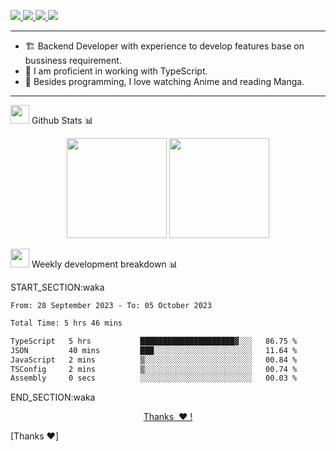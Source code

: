 <p>
  <a href="https://twitter.com/HoratioPham98">
    <img src="https://img.shields.io/badge/-Twitter-1ca0f1?style=flat-square&labelColor=1ca0f1&logo=twitter&logoColor=white&link=https://twitter.com/HoratioPham98">
   <a/>
  <a href="https://stackoverflow.com/users/20403779/illuminati">
    <img src="https://img.shields.io/badge/-StackOverflow-f48024?style=flat-square&labelColor=f48024&logo=stackoverflow&logoColor=white&link=https://stackoverflow.com/users/20403779/illuminati">
   <a/>
  <a href="https://www.linkedin.com/in/hieuphamuit/">
    <img src="https://img.shields.io/badge/-LinkedIn-blue?style=flat-square&logo=Linkedin&logoColor=white&link=https://www.linkedin.com/in/hieuphamuit/">
  <a/>
   <a href="mailto:phamngochieuuit@gmail.com">
    <img src="https://img.shields.io/badge/-Email-c14438?style=flat-square&logo=Gmail&logoColor=white&link=mailto:phamngochieuuit@gmail.com">
   <a/>
</p>

---

- 🏗️ Backend Developer with experience to develop features base on bussiness requirement.
- 🌊 I am proficient in working with TypeScript.
- 🍣 Besides programming, I love watching Anime and reading Manga.
<!-- - ⚡ I mostly write JavaScript for dev and C++ for competitive programming (not active now). -->

---

<img src="https://media.giphy.com/media/WUlplcMpOCEmTGBtBW/giphy.gif" width="30">  Github Stats 📊
 
  <p align="center">
      <img
        height="160em"
        src="https://github-readme-stats.vercel.app/api?username=HPAnonymous&hide_border=true&show_icons=true&include_all_commits=true&theme=tokyonight"
      />
    <img
        height="160em"
        src="https://github-readme-stats.vercel.app/api/top-langs/?username=HPAnonymous&show_icons=true&hide_border=true&layout=compact&langs_count=8&theme=tokyonight"
      />
  </p> 

 <img src="https://media.giphy.com/media/WUlplcMpOCEmTGBtBW/giphy.gif" width="30">  Weekly development breakdown 📊 
 
START_SECTION:waka

```txt
From: 28 September 2023 - To: 05 October 2023

Total Time: 5 hrs 46 mins

TypeScript   5 hrs           █████████████████████▓░░░   86.75 %
JSON         40 mins         ███░░░░░░░░░░░░░░░░░░░░░░   11.64 %
JavaScript   2 mins          ▒░░░░░░░░░░░░░░░░░░░░░░░░   00.84 %
TSConfig     2 mins          ▒░░░░░░░░░░░░░░░░░░░░░░░░   00.74 %
Assembly     0 secs          ░░░░░░░░░░░░░░░░░░░░░░░░░   00.03 %
```

END_SECTION:waka

<p align="center"><a href="">Thanks &nbsp;❤️&nbsp;!</a></p>

[Thanks ❤️]
